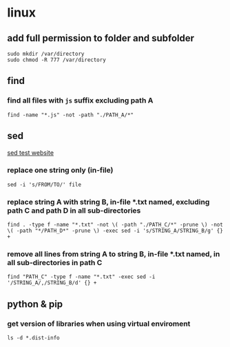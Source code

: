 # linux
## add full permission to folder and subfolder
```
sudo mkdir /var/directory
sudo chmod -R 777 /var/directory
```
## find
### find all files with ``js`` suffix excluding path A
```
find -name "*.js" -not -path "./PATH_A/*"
```
## sed
[sed test website](https://sed.js.org/)
### replace one string only (in-file)
```
sed -i 's/FROM/TO/' file
```
### replace string A with string B, in-file *.txt named, excluding path C and path D in all sub-directories
```
find . -type f -name "*.txt" -not \( -path "./PATH_C/*" -prune \) -not \( -path "*/PATH_D*" -prune \) -exec sed -i 's/STRING_A/STRING_B/g' {} +
```
### remove all lines from string A to string B, in-file *.txt named, in all sub-directories in path C
```
find "PATH_C" -type f -name "*.txt" -exec sed -i '/STRING_A/,/STRING_B/d' {} +
```
## python & pip
### get version of libraries when using virtual enviroment
```
ls -d *.dist-info
```
